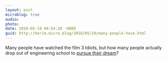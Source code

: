 ```yaml
---
layout: post
microblog: true
audio: 
photo: 
date: 2018-05-19 04:54:28 -0800
guid: http://kerim.micro.blog/2018/05/19/many-people-have.html
---
```

Many people have watched the film 3 Idiots, but how many people actually drop out of engineering school to [pursue their dream](https://m.youtube.com/watch?v=7TVHGkV6ZK8)?
